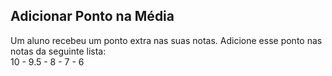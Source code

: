 ## Adicionar Ponto na Média

Um aluno recebeu um ponto extra nas suas notas. Adicione esse ponto nas notas da seguinte lista:  
10 - 9.5 - 8 - 7 - 6


